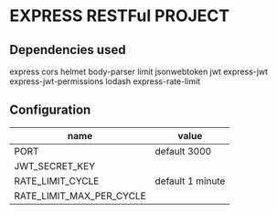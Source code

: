 # EXPRESS RESTFul PROJECT

## Dependencies used

express
cors
helmet
body-parser
limit
jsonwebtoken
jwt
express-jwt
express-jwt-permissions
lodash
express-rate-limit

## Configuration

| name                     | value            |
| ------------------------ | ---------------- |
| PORT                     | default 3000     |
| JWT_SECRET_KEY           |
| RATE_LIMIT_CYCLE         | default 1 minute |
| RATE_LIMIT_MAX_PER_CYCLE |

